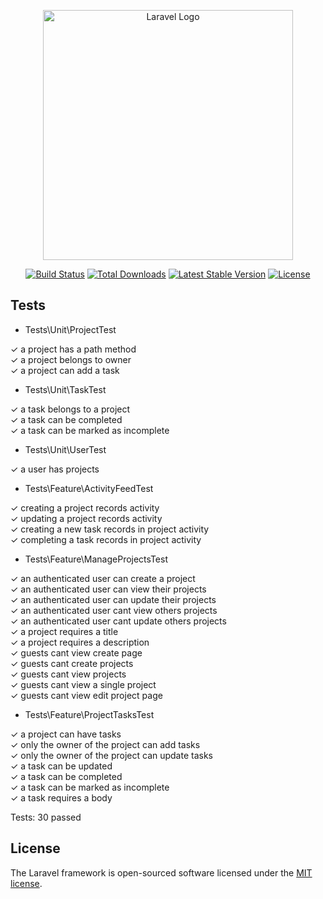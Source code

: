 <p align="center"><a href="https://laravel.com" target="_blank"><img src="https://raw.githubusercontent.com/laravel/art/master/logo-lockup/5%20SVG/2%20CMYK/1%20Full%20Color/laravel-logolockup-cmyk-red.svg" width="400" alt="Laravel Logo"></a></p>

<p align="center">
<a href="https://travis-ci.org/laravel/framework"><img src="https://travis-ci.org/laravel/framework.svg" alt="Build Status"></a>
<a href="https://packagist.org/packages/laravel/framework"><img src="https://img.shields.io/packagist/dt/laravel/framework" alt="Total Downloads"></a>
<a href="https://packagist.org/packages/laravel/framework"><img src="https://img.shields.io/packagist/v/laravel/framework" alt="Latest Stable Version"></a>
<a href="https://packagist.org/packages/laravel/framework"><img src="https://img.shields.io/packagist/l/laravel/framework" alt="License"></a>
</p>

## Tests

  - Tests\Unit\ProjectTest
  
  ✓ a project has a path method<br/>
  ✓ a project belongs to owner<br/>
  ✓ a project can add a task<br/>

  - Tests\Unit\TaskTest
  
  ✓ a task belongs to a project<br/>
  ✓ a task can be completed<br/>
  ✓ a task can be marked as incomplete<br/>

  - Tests\Unit\UserTest
  
  ✓ a user has projects<br/>

  - Tests\Feature\ActivityFeedTest
  
  ✓ creating a project records activity<br/>
  ✓ updating a project records activity<br/>
  ✓ creating a new task records in project activity<br/>
  ✓ completing a task records in project activity<br/>

  - Tests\Feature\ManageProjectsTest
  
  ✓ an authenticated user can create a project<br/>
  ✓ an authenticated user can view their projects<br/>
  ✓ an authenticated user can update their projects<br/>
  ✓ an authenticated user cant view others projects<br/>
  ✓ an authenticated user cant update others projects<br/>
  ✓ a project requires a title<br/>
  ✓ a project requires a description<br/>
  ✓ guests cant view create page<br/>
  ✓ guests cant create projects<br/>
  ✓ guests cant view projects<br/>
  ✓ guests cant view a single project<br/>
  ✓ guests cant view edit project page<br/>

  - Tests\Feature\ProjectTasksTest
  
  ✓ a project can have tasks<br/>
  ✓ only the owner of the project can add tasks<br/>
  ✓ only the owner of the project can update tasks<br/>
  ✓ a task can be updated<br/>
  ✓ a task can be completed<br/>
  ✓ a task can be marked as incomplete<br/>
  ✓ a task requires a body<br/>

  Tests:  30 passed
  
## License

The Laravel framework is open-sourced software licensed under the [MIT license](https://opensource.org/licenses/MIT).
